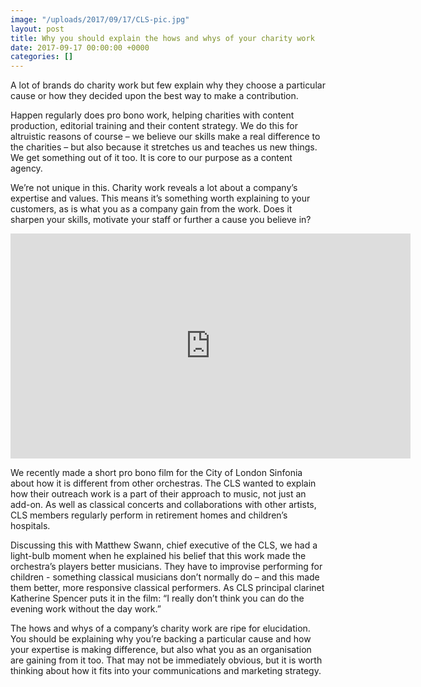 ```yaml
---
image: "/uploads/2017/09/17/CLS-pic.jpg"
layout: post
title: Why you should explain the hows and whys of your charity work
date: 2017-09-17 00:00:00 +0000
categories: []
---
```



A lot of brands do charity work but few explain why they choose a particular cause or how they decided upon the best way to make a contribution.

Happen regularly does pro bono work, helping charities with content production, editorial training and their content strategy. We do this for altruistic reasons of course – we believe our skills make a real difference to the charities – but also because it stretches us and teaches us new things. We get something out of it too. It is core to our purpose as a content agency.

We’re not unique in this. Charity work reveals a lot about a company’s expertise and values. This means it’s something worth explaining to your customers, as is what you as a company gain from the work. Does it sharpen your skills, motivate your staff or further a cause you believe in?

<iframe src="https://player.vimeo.com/video/233725821" width="640" height="360" frameborder="0" webkitallowfullscreen="" mozallowfullscreen="" allowfullscreen=""></iframe>

We recently made a short pro bono film for the City of London Sinfonia about how it is different from other orchestras. The CLS wanted to explain how their outreach work is a part of their approach to music, not just an add-on. As well as classical concerts and collaborations with other artists, CLS members regularly perform in retirement homes and children’s hospitals.

Discussing this with Matthew Swann, chief executive of the CLS,  we had a light-bulb moment when he explained his belief that this work made the orchestra’s players better musicians. They have to improvise performing for children - something classical musicians don’t normally do – and this made them better, more responsive classical performers. As CLS principal clarinet Katherine Spencer puts it in the film: “I really don’t think you can do the evening work without the day work.”

The hows and whys of a company’s charity work are ripe for elucidation. You should be explaining why you’re backing a particular cause and how your expertise is making difference, but also what you as an organisation are gaining from it too. That may not be immediately obvious, but it is worth thinking about how it fits into your communications and marketing strategy.